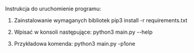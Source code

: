 Instrukcja do uruchomienie programu:

1) Zainstalowanie wymaganych bibliotek
    pip3 install -r requirements.txt

2) Wpisać w konsoli następujące:
    python3 main.py --help

3) Przykładowa komenda:
    python3 main.py -p1one